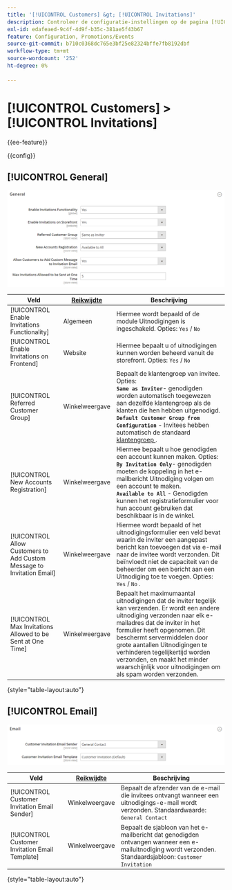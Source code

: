 ```yaml
---
title: '[!UICONTROL Customers] &gt; [!UICONTROL Invitations]'
description: Controleer de configuratie-instellingen op de pagina [!UICONTROL Customers] &gt; [!UICONTROL Invitations] van Commerce Admin.
exl-id: edafeaed-9c4f-4d9f-b35c-381ae5f43b67
feature: Configuration, Promotions/Events
source-git-commit: b710c0368dc765e3bf25e82324bffe7fb8192dbf
workflow-type: tm+mt
source-wordcount: '252'
ht-degree: 0%

---
```


# [!UICONTROL Customers] > [!UICONTROL Invitations]

{{ee-feature}}

{{config}}

## [!UICONTROL General]

![ Algemeen ](./assets/invitations-general.png)<!-- zoom -->

<!-- [General](https://docs.magento.com/user-guide/marketing/invitations-configure.html) -->

| Veld | [ Reikwijdte ](../../getting-started/websites-stores-views.md#scope-settings) | Beschrijving |
|--- |--- |--- |
| [!UICONTROL Enable Invitations Functionality] | Algemeen | Hiermee wordt bepaald of de module Uitnodigingen is ingeschakeld. Opties: `Yes` / `No` |
| [!UICONTROL Enable Invitations on Frontend] | Website | Hiermee bepaalt u of uitnodigingen kunnen worden beheerd vanuit de storefront. Opties: `Yes` / `No` |
| [!UICONTROL Referred Customer Group] | Winkelweergave | Bepaalt de klantengroep van invitee. Opties: <br/>**`Same as Inviter`**- genodigden worden automatisch toegewezen aan dezelfde klantengroep als de klanten die hen hebben uitgenodigd.<br/>**`Default Customer Group from Configuration`** - Invitees hebben automatisch de standaard [ klantengroep ](../../customers/customer-groups.md). |
| [!UICONTROL New Accounts Registration] | Winkelweergave | Hiermee bepaalt u hoe genodigden een account kunnen maken. Opties: <br/>**`By Invitation Only`**- genodigden moeten de koppeling in het e-mailbericht Uitnodiging volgen om een account te maken.<br/>**`Available to All`** - Genodigden kunnen het registratieformulier voor hun account gebruiken dat beschikbaar is in de winkel. |
| [!UICONTROL Allow Customers to Add Custom Message to Invitation Email] | Winkelweergave | Hiermee wordt bepaald of het uitnodigingsformulier een veld bevat waarin de inviter een aangepast bericht kan toevoegen dat via e-mail naar de invitee wordt verzonden. Dit beïnvloedt niet de capaciteit van de beheerder om een bericht aan een Uitnodiging toe te voegen. Opties: `Yes` / `No` . |
| [!UICONTROL Max Invitations Allowed to be Sent at One Time] | Winkelweergave | Bepaalt het maximumaantal uitnodigingen dat de inviter tegelijk kan verzenden. Er wordt een andere uitnodiging verzonden naar elk e-mailadres dat de inviter in het formulier heeft opgenomen. Dit beschermt servermiddelen door grote aantallen Uitnodigingen te verhinderen tegelijkertijd worden verzonden, en maakt het minder waarschijnlijk voor uitnodigingen om als spam worden verzonden. |

{style="table-layout:auto"}

## [!UICONTROL Email]

![ E-mail ](./assets/invitations-email.png)<!-- zoom -->

<!-- [Email](https://docs.magento.com/user-guide/marketing/invitations-configure.html) -->

| Veld | [ Reikwijdte ](../../getting-started/websites-stores-views.md#scope-settings) | Beschrijving |
|--- |--- |--- |
| [!UICONTROL Customer Invitation Email Sender] | Winkelweergave | Bepaalt de afzender van de e-mail die invitees ontvangt wanneer een uitnodigings-e-mail wordt verzonden. Standaardwaarde: `General Contact` |
| [!UICONTROL Customer Invitation Email Template] | Winkelweergave | Bepaalt de sjabloon van het e-mailbericht dat genodigden ontvangen wanneer een e-mailuitnodiging wordt verzonden. Standaardsjabloon: `Customer Invitation` |

{style="table-layout:auto"}
